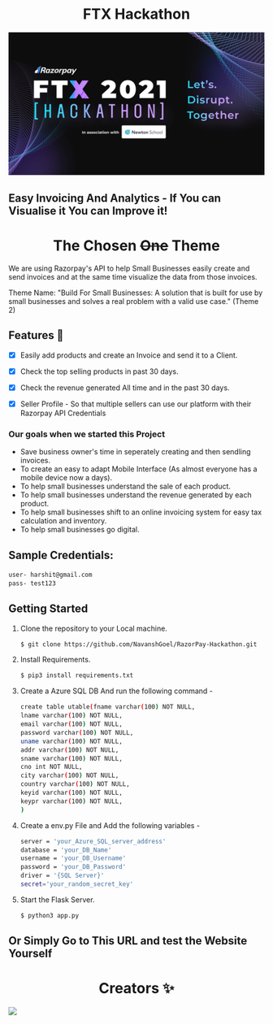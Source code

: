 <h1 align=center> FTX Hackathon</h1>

![carbon (1)](https://raw.githubusercontent.com/NavanshGoel/RazorPay-Hackathon/main/static/img/c8ee0b1482ad4d8caa4db16c82dcc560.png)


## Easy Invoicing And Analytics - If You can Visualise it You can Improve it!



<h1 align=center> The Chosen <strike>One</strike> Theme </h1>

We are using Razorpay's API to help Small Businesses easily create and send invoices and at the same time visualize the data from those invoices.

Theme Name: "Build For Small Businesses: A solution that is built for use by small businesses and solves a real problem with a valid use case." (Theme 2)

## Features 👣

- [x] Easily add products and create an Invoice and send it to a Client.
- [x] Check the top selling products in past 30 days.
- [x] Check the revenue generated All time and in the past 30 days. 
- [x] Seller Profile - So that multiple sellers can use our platform with their Razorpay API Credentials


### Our goals when we started this Project

* Save business owner's time in seperately creating and then sendling invoices.
* To create an easy to adapt Mobile Interface (As almost everyone has a mobile device now a days).
* To help small businesses understand the sale of each product.
* To help small businesses understand the revenue generated by each product.
* To help small businesses shift to an online invoicing system for easy tax calculation and inventory.
* To help small businesses go digital.

## Sample Credentials:
```bash
user- harshit@gmail.com
pass- test123
   ```
## Getting Started


1. Clone the repository to your Local machine.

   ```bash
   $ git clone https://github.com/NavanshGoel/RazorPay-Hackathon.git
   ```

2. Install Requirements.

   ```bash
   $ pip3 install requirements.txt
   ```
3. Create a Azure SQL DB And run the following command - 
	```bash
	create table utable(fname varchar(100) NOT NULL,
	lname varchar(100) NOT NULL,
	email varchar(100) NOT NULL,
	password varchar(100) NOT NULL,
	uname varchar(100) NOT NULL,
	addr varchar(100) NOT NULL,
	sname varchar(100) NOT NULL,
	cno int NOT NULL,
	city varchar(100) NOT NULL,
	country varchar(100) NOT NULL,
	keyid varchar(100) NOT NULL,
	keypr varchar(100) NOT NULL,
	)
   ```
3. Create a env.py File and Add the following variables - 
	```bash
	server = 'your_Azure_SQL_server_address'
	database = 'your_DB_Name'
	username = 'your_DB_Username'
	password = 'your_DB_Password'
	driver = '{SQL Server}'
	secret='your_random_secret_key'
   ```

4. Start the Flask Server.

   ```bash
   $ python3 app.py
   ```


## Or Simply Go to This URL and test the Website Yourself


<h1 align=center> Creators ✨ </h1>


<a href="https://github.com/NavanshGoel/RazorPay-Hackathon/graphs/contributors">
  <img src="https://contrib.rocks/image?repo=NavanshGoel/RazorPay-Hackathon" />
</a>





